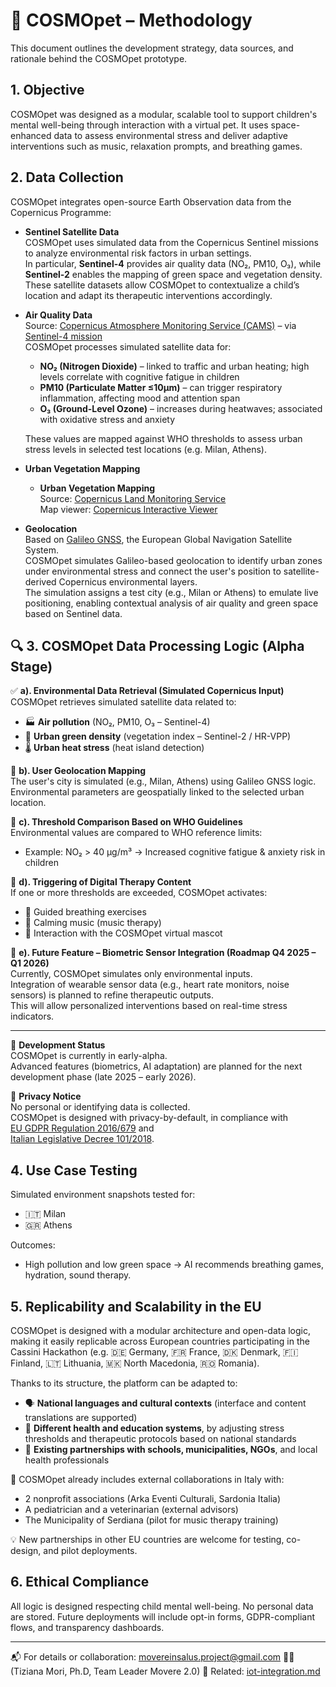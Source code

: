 # 🧪 COSMOpet – Methodology

This document outlines the development strategy, data sources, and rationale behind the COSMOpet prototype.

## 1. Objective

COSMOpet was designed as a modular, scalable tool to support children's mental well-being through interaction with a virtual pet. It uses space-enhanced data to assess environmental stress and deliver adaptive interventions such as music, relaxation prompts, and breathing games.

## 2. Data Collection

COSMOpet integrates open-source Earth Observation data from the Copernicus Programme:

- **Sentinel Satellite Data**  
  COSMOpet uses simulated data from the Copernicus Sentinel missions to analyze environmental risk factors in urban settings.  
  In particular, **Sentinel-4** provides air quality data (NO₂, PM10, O₃), while **Sentinel-2** enables the mapping of green space and vegetation density.  
  These satellite datasets allow COSMOpet to contextualize a child’s location and adapt its therapeutic interventions accordingly.

- **Air Quality Data**  
  Source: [Copernicus Atmosphere Monitoring Service (CAMS)](https://atmosphere.copernicus.eu/data) – via [Sentinel-4 mission](https://sentinels.copernicus.eu/web/sentinel/missions/sentinel-4)  
  COSMOpet processes simulated satellite data for:

  - **NO₂ (Nitrogen Dioxide)** – linked to traffic and urban heating; high levels correlate with cognitive fatigue in children  
  - **PM10 (Particulate Matter ≤10μm)** – can trigger respiratory inflammation, affecting mood and attention span  
  - **O₃ (Ground-Level Ozone)** – increases during heatwaves; associated with oxidative stress and anxiety

  These values are mapped against WHO thresholds to assess urban stress levels in selected test locations (e.g. Milan, Athens).

- **Urban Vegetation Mapping**  
  - **Urban Vegetation Mapping**  
  Source: [Copernicus Land Monitoring Service](https://land.copernicus.eu/en)  
  Map viewer: [Copernicus Interactive Viewer](https://land.copernicus.eu/en/map-viewer)

- **Geolocation**  
  Based on [Galileo GNSS](https://www.usegalileo.eu/EN/), the European Global Navigation Satellite System.  
  COSMOpet simulates Galileo-based geolocation to identify urban zones under environmental stress and connect the user's position to satellite-derived Copernicus environmental layers.  
  The simulation assigns a test city (e.g., Milan or Athens) to emulate live positioning, enabling contextual analysis of air quality and green space based on Sentinel data.

## 🔍 3. COSMOpet Data Processing Logic (Alpha Stage)

✅ **a). Environmental Data Retrieval (Simulated Copernicus Input)**  
COSMOpet retrieves simulated satellite data related to:  
- 🏭 **Air pollution** (NO₂, PM10, O₃ – Sentinel-4)  
- 🌳 **Urban green density** (vegetation index – Sentinel-2 / HR-VPP)  
- 🌡️ **Urban heat stress** (heat island detection)

📍 **b). User Geolocation Mapping**  
The user's city is simulated (e.g., Milan, Athens) using Galileo GNSS logic.  
Environmental parameters are geospatially linked to the selected urban location.

🧪 **c). Threshold Comparison Based on WHO Guidelines**  
Environmental values are compared to WHO reference limits:  
- Example: NO₂ > 40 µg/m³ → Increased cognitive fatigue & anxiety risk in children

🚨 **d). Triggering of Digital Therapy Content**  
If one or more thresholds are exceeded, COSMOpet activates:  
- 🧘 Guided breathing exercises  
- 🎵 Calming music (music therapy)  
- 🐶 Interaction with the COSMOpet virtual mascot

🧠 **e). Future Feature – Biometric Sensor Integration (Roadmap Q4 2025 – Q1 2026)**  
Currently, COSMOpet simulates only environmental inputs.  
Integration of wearable sensor data (e.g., heart rate monitors, noise sensors) is planned to refine therapeutic outputs.  
This will allow personalized interventions based on real-time stress indicators.

---

📅 **Development Status**  
COSMOpet is currently in early-alpha.  
Advanced features (biometrics, AI adaptation) are planned for the next development phase (late 2025 – early 2026).

🔐 **Privacy Notice**  
No personal or identifying data is collected.  
COSMOpet is designed with privacy-by-default, in compliance with  
[EU GDPR Regulation 2016/679](https://eur-lex.europa.eu/eli/reg/2016/679/oj) and  
[Italian Legislative Decree 101/2018](https://www.garanteprivacy.it/web/guest/home/docweb/-/docweb-display/docweb/9038275).


## 4. Use Case Testing

Simulated environment snapshots tested for:
- 🇮🇹 Milan
- 🇬🇷 Athens

Outcomes:  
- High pollution and low green space → AI recommends breathing games, hydration, sound therapy.

## 5. Replicability and Scalability in the EU

COSMOpet is designed with a modular architecture and open-data logic, making it easily replicable across European countries participating in the Cassini Hackathon (e.g. 🇩🇪 Germany, 🇫🇷 France, 🇩🇰 Denmark, 🇫🇮 Finland, 🇱🇹 Lithuania, 🇲🇰 North Macedonia, 🇷🇴 Romania).

Thanks to its structure, the platform can be adapted to:

- 🗣️ **National languages and cultural contexts** (interface and content translations are supported)
- 🏥 **Different health and education systems**, by adjusting stress thresholds and therapeutic protocols based on national standards
- 🧩 **Existing partnerships with schools, municipalities, NGOs**, and local health professionals

📌 COSMOpet already includes external collaborations in Italy with:
- 2 nonprofit associations (Arka Eventi Culturali, Sardonia Italia)
- A pediatrician and a veterinarian (external advisors)
- The Municipality of Serdiana (pilot for music therapy training)

💡 New partnerships in other EU countries are welcome for testing, co-design, and pilot deployments.

## 6. Ethical Compliance

All logic is designed respecting child mental well-being. No personal data are stored. Future deployments will include opt-in forms, GDPR-compliant flows, and transparency dashboards.

---

📬 For details or collaboration: movereinsalus.project@gmail.com 
👩‍🏫 (Tiziana Mori, Ph.D, Team Leader Movere 2.0)
🔗 Related: [iot-integration.md](./iot-integration.md)
